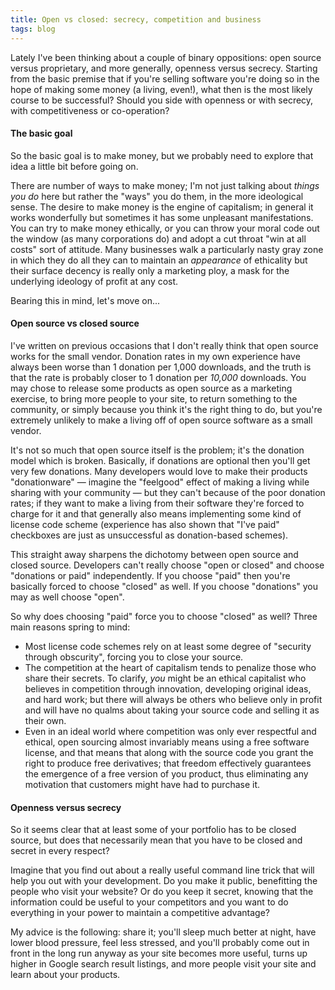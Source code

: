 ```yaml
---
title: Open vs closed: secrecy, competition and business
tags: blog
---
```


Lately I've been thinking about a couple of binary oppositions: open source versus proprietary, and more generally, openness versus secrecy. Starting from the basic premise that if you're selling software you're doing so in the hope of making some money (a living, even!), what then is the most likely course to be successful? Should you side with openness or with secrecy, with competitiveness or co-operation?

#### The basic goal

So the basic goal is to make money, but we probably need to explore that idea a little bit before going on.

There are number of ways to make money; I'm not just talking about _things you do_ here but rather the "ways" you do them, in the more ideological sense. The desire to make money is the engine of capitalism; in general it works wonderfully but sometimes it has some unpleasant manifestations. You can try to make money ethically, or you can throw your moral code out the window (as many corporations do) and adopt a cut throat "win at all costs" sort of attitude. Many businesses walk a particularly nasty gray zone in which they do all they can to maintain an _appearance_ of ethicality but their surface decency is really only a marketing ploy, a mask for the underlying ideology of profit at any cost.

Bearing this in mind, let's move on...

#### Open source vs closed source

I've written on previous occasions that I don't really think that open source works for the small vendor. Donation rates in my own experience have always been worse than 1 donation per 1,000 downloads, and the truth is that the rate is probably closer to 1 donation per _10,000_ downloads. You may chose to release some products as open source as a marketing exercise, to bring more people to your site, to return something to the community, or simply because you think it's the right thing to do, but you're extremely unlikely to make a living off of open source software as a small vendor.

It's not so much that open source itself is the problem; it's the donation model which is broken. Basically, if donations are optional then you'll get very few donations. Many developers would love to make their products "donationware" — imagine the "feelgood" effect of making a living while sharing with your community — but they can't because of the poor donation rates; if they want to make a living from their software they're forced to charge for it and that generally also means implementing some kind of license code scheme (experience has also shown that "I've paid" checkboxes are just as unsuccessful as donation-based schemes).

This straight away sharpens the dichotomy between open source and closed source. Developers can't really choose "open or closed" and choose "donations or paid" independently. If you choose "paid" then you're basically forced to choose "closed" as well. If you choose "donations" you may as well choose "open".

So why does choosing "paid" force you to choose "closed" as well? Three main reasons spring to mind:

-   Most license code schemes rely on at least some degree of "security through obscurity", forcing you to close your source.
-   The competition at the heart of capitalism tends to penalize those who share their secrets. To clarify, _you_ might be an ethical capitalist who believes in competition through innovation, developing original ideas, and hard work; but there will always be others who believe only in profit and will have no qualms about taking your source code and selling it as their own.
-   Even in an ideal world where competition was only ever respectful and ethical, open sourcing almost invariably means using a free software license, and that means that along with the source code you grant the right to produce free derivatives; that freedom effectively guarantees the emergence of a free version of you product, thus eliminating any motivation that customers might have had to purchase it.

#### Openness versus secrecy

So it seems clear that at least some of your portfolio has to be closed source, but does that necessarily mean that you have to be closed and secret in every respect?

Imagine that you find out about a really useful command line trick that will help you out with your development. Do you make it public, benefitting the people who visit your website? Or do you keep it secret, knowing that the information could be useful to your competitors and you want to do everything in your power to maintain a competitive advantage?

My advice is the following: share it; you'll sleep much better at night, have lower blood pressure, feel less stressed, and you'll probably come out in front in the long run anyway as your site becomes more useful, turns up higher in Google search result listings, and more people visit your site and learn about your products.
